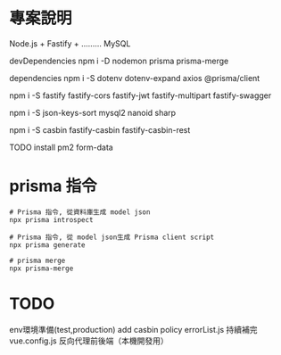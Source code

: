 # 專案說明
Node.js + Fastify + .........
MySQL


devDependencies
npm i -D nodemon prisma prisma-merge


dependencies
npm i -S dotenv dotenv-expand axios @prisma/client

npm i -S fastify fastify-cors fastify-jwt fastify-multipart fastify-swagger

npm i -S json-keys-sort mysql2 nanoid sharp

npm i -S casbin fastify-casbin fastify-casbin-rest

TODO install
pm2 form-data


# prisma 指令
```shell
# Prisma 指令, 從資料庫生成 model json
npx prisma introspect

# Prisma 指令, 從 model json生成 Prisma client script
npx prisma generate

# prisma merge
npx prisma-merge
```

# TODO
env環境準備(test,production)
add casbin policy
errorList.js 持續補完
vue.config.js 反向代理前後端（本機開發用）